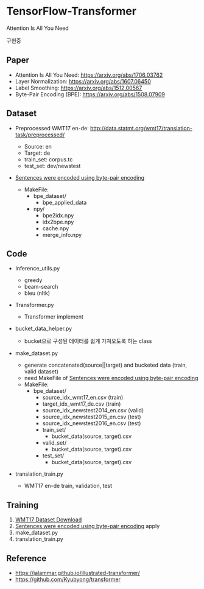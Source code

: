 # TensorFlow-Transformer
Attention Is All You Need

구현중

## Paper
   * Attention Is All You Need: https://arxiv.org/abs/1706.03762
   * Layer Normalization: https://arxiv.org/abs/1607.06450
   * Label Smoothing: https://arxiv.org/abs/1512.00567 
   * Byte-Pair Encoding (BPE): https://arxiv.org/abs/1508.07909  

## Dataset
   * Preprocessed WMT17 en-de: http://data.statmt.org/wmt17/translation-task/preprocessed/  
      * Source: en
      * Target: de
      * train_set: corpus.tc
      * test_set: dev/newstest 
       
   * [Sentences were encoded using byte-pair encoding](https://github.com/SeonbeomKim/Python-Bype_Pair_Encoding)
      * MakeFile:
         * bpe_dataset/
            * bpe_applied_data
         * npy/
            * bpe2idx.npy
            * idx2bpe.npy
            * cache.npy
            * merge_info.npy
            

## Code
   * Inference_utils.py
      * greedy
      * beam-search
      * bleu (nltk)
         
   * Transformer.py
      * Transformer implement
     
   * bucket_data_helper.py
      * bucket으로 구성된 데이터를 쉽게 가져오도록 하는 class
      
   * make_dataset.py
      * generate concatenated(source||target) and bucketed data (train, valid dataset)
      * need MakeFile of [Sentences were encoded using byte-pair encoding](https://github.com/SeonbeomKim/Python-Bype_Pair_Encoding) 
      * MakeFile: 
         * bpe_dataset/
            * source_idx_wmt17_en.csv (train)
            * target_idx_wmt17_de.csv (train)
            * source_idx_newstest2014_en.csv (valid)
            * source_idx_newstest2015_en.csv (test)
            * source_idx_newstest2016_en.csv (test)
            * train_set/
               * bucket_data(source, target).csv  
            * valid_set/  
               * bucket_data(source, target).csv  
            * test_set/  
               * bucket_data(source, target).csv  
         
   * translation_train.py
     * WMT17 en-de train, validation, test

## Training
   1. [WMT17 Dataset Download](http://data.statmt.org/wmt17/translation-task/preprocessed/)  
   2. [Sentences were encoded using byte-pair encoding](https://github.com/SeonbeomKim/Python-Bype_Pair_Encoding) apply
   3. make_dataset.py
   4. translation_train.py

## Reference
   * https://jalammar.github.io/illustrated-transformer/
   * https://github.com/Kyubyong/transformer
